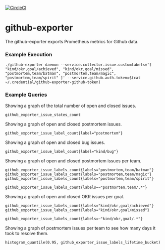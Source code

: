 [![CircleCI](https://circleci.com/gh/giantswarm/github-exporter.svg?&style=shield)](https://circleci.com/gh/giantswarm/github-exporter)

# github-exporter

The github-exporter exports Prometheus metrics for Github data.



### Example Execution

```
./github-exporter daemon --service.collector.issue.customlabels='[ "kind/okr,goal/achieved", "kind/okr,goal/missed", "postmortem,team/batman", "postmortem,team/magic", "postmortem,team/spirit" ]' --service.github.auth.token=$(cat ~/.credential/github-exporter-github-token)
```



### Example Queries

Showing a graph of the total number of open and closed issues.

```
github_exporter_issue_states_count
```

Showing a graph of open and closed postmortem issues.

```
github_exporter_issue_label_count{label="postmortem"}
```

Showing a graph of open and closed bug issues.

```
github_exporter_issue_label_count{label="kind/bug"}
```

Showing a graph of open and closed postmortem issues per team.

```
github_exporter_issue_labels_count{labels="postmortem,team/batman"}
github_exporter_issue_labels_count{labels="postmortem,team/magic"}
github_exporter_issue_labels_count{labels="postmortem,team/spirit"}
```

```
github_exporter_issue_labels_count{labels=~"postmortem,team/.*"}
```

Showing a graph of open and closed OKR issues per goal.

```
github_exporter_issue_labels_count{labels="kind/okr,goal/achieved"}
github_exporter_issue_labels_count{labels="kind/okr,goal/missed"}
```

```
github_exporter_issue_labels_count{labels=~"kind/okr,goal/.*"}
```

Showing a graph of postmortem issues per team to see how many days it took to
resolve them.

```
histogram_quantile(0.95, github_exporter_issue_labels_lifetime_bucket)
```

